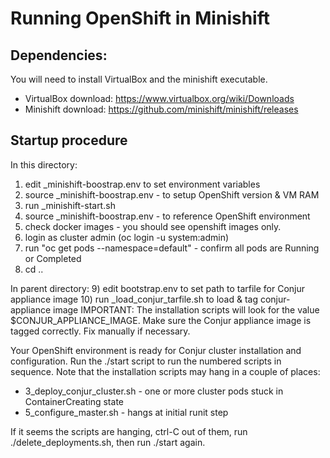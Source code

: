 
# Running OpenShift in Minishift 

## Dependencies:

You will need to install VirtualBox and the minishift executable.
 * VirtualBox download: https://www.virtualbox.org/wiki/Downloads
 * Minishift download: https://github.com/minishift/minishift/releases

## Startup procedure

In this directory:
1) edit _minishift-boostrap.env to set environment variables
2) source _minishift-boostrap.env - to setup OpenShift version & VM RAM
3) run _minishift-start.sh
4) source _minishift-boostrap.env - to reference OpenShift environment
5) check docker images - you should see openshift images only.
6) login as cluster admin (oc login -u system:admin)
7) run "oc get pods --namespace=default" - confirm all pods are Running or Completed
8) cd ..

In parent directory:
9) edit bootstrap.env to set path to tarfile for Conjur appliance image
10) run _load_conjur_tarfile.sh to load & tag conjur-appliance image
IMPORTANT: The installation scripts will look for the value $CONJUR_APPLIANCE_IMAGE. Make sure the Conjur appliance image is tagged correctly. Fix manually if necessary.

Your OpenShift environment is ready for Conjur cluster installation and configuration. Run the ./start script to run the numbered scripts in sequence. Note that the installation scripts may hang in a couple of places:
 * 3_deploy_conjur_cluster.sh - one or more cluster pods stuck in ContainerCreating state
 * 5_configure_master.sh - hangs at initial runit step

If it seems the scripts are hanging, ctrl-C out of them, run ./delete_deployments.sh, then run ./start again.

